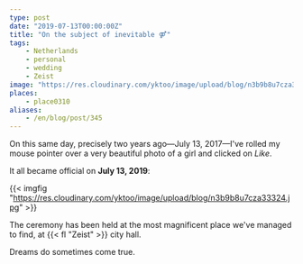 ```yaml
---
type: post
date: "2019-07-13T00:00:00Z"
title: "On the subject of inevitable ⚤"
tags:
    - Netherlands
    - personal
    - wedding
    - Zeist
image: "https://res.cloudinary.com/yktoo/image/upload/blog/n3b9b8u7cza33324.jpg"
places:
    - place0310
aliases:
    - /en/blog/post/345
---
```


On this same day, precisely two years ago—July 13, 2017—I've rolled my mouse pointer over a very beautiful photo of a girl and clicked on *Like*.

<!--more-->

It all became official on **July 13, 2019**:

{{< imgfig "https://res.cloudinary.com/yktoo/image/upload/blog/n3b9b8u7cza33324.jpg" >}}

The ceremony has been held at the most magnificent place we've managed to find, at {{< fl "Zeist" >}} city hall.

Dreams do sometimes come true.
